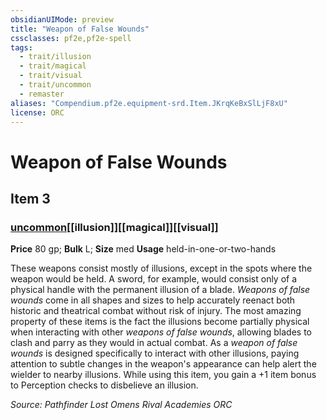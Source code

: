 ```yaml
---
obsidianUIMode: preview
title: "Weapon of False Wounds"
cssclasses: pf2e,pf2e-spell
tags:
  - trait/illusion
  - trait/magical
  - trait/visual
  - trait/uncommon
  - remaster
aliases: "Compendium.pf2e.equipment-srd.Item.JKrqKeBxSlLjF8xU"
license: ORC
---
```

# Weapon of False Wounds
## Item 3
### [uncommon](uncommon "Uncommon Rarity Trait")[[illusion]][[magical]][[visual]]


**Price** 80 gp; 
**Bulk** L; **Size** med
**Usage** held-in-one-or-two-hands

These weapons consist mostly of illusions, except in the spots where the weapon would be held. A sword, for example, would consist only of a physical handle with the permanent illusion of a blade. _Weapons of false wounds_ come in all shapes and sizes to help accurately reenact both historic and theatrical combat without risk of injury. The most amazing property of these items is the fact the illusions become partially physical when interacting with other _weapons of false wounds_, allowing blades to clash and parry as they would in actual combat. As a _weapon of false wounds_ is designed specifically to interact with other illusions, paying attention to subtle changes in the weapon's appearance can help alert the wielder to nearby illusions. While using this item, you gain a +1 item bonus to Perception checks to disbelieve an illusion.

*Source: Pathfinder Lost Omens Rival Academies*
*ORC*